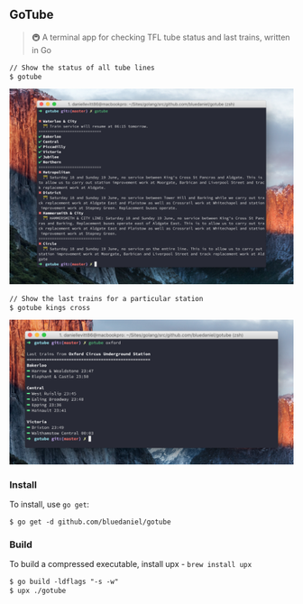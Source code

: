 ## GoTube

> :metro: A terminal app for checking TFL tube status and last trains, written in Go

```console
// Show the status of all tube lines
$ gotube
```

<img src="screenshots/status.png"/>

```console
// Show the last trains for a particular station
$ gotube kings cross
```

<img src="screenshots/search.png"/>

### Install

To install, use `go get`:

```console
$ go get -d github.com/bluedaniel/gotube
```

### Build

To build a compressed executable, install upx -  `brew install upx`

```console
$ go build -ldflags "-s -w"
$ upx ./gotube
```
